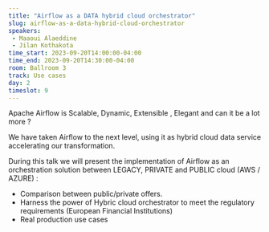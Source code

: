 ```yaml
---
title: "Airflow as a DATA hybrid cloud orchestrator"
slug: airflow-as-a-data-hybrid-cloud-orchestrator
speakers:
 - Maaoui Alaeddine
 - Jilan Kothakota
time_start: 2023-09-20T14:00:00-04:00
time_end: 2023-09-20T14:30:00-04:00
room: Ballroom 3
track: Use cases
day: 2
timeslot: 9
---
```


Apache Airflow is Scalable, Dynamic, Extensible , Elegant and can it be a lot more ?
 
We have taken Airflow to the next level, using it as hybrid cloud data service accelerating our transformation.
 
During this talk we will present the implementation of Airflow as an orchestration solution between LEGACY, PRIVATE and PUBLIC cloud (AWS / AZURE) :
  - Comparison between public/private offers.
  - Harness the power of Hybric cloud orchestrator to meet the regulatory requirements (European Financial Institutions)
  - Real production use cases